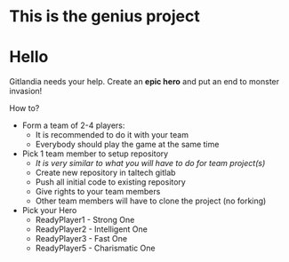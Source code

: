 # This is the genius project 
# Hello

Gitlandia needs your help. 
Create an **epic hero** and put an end to monster invasion!

How to?
* Form a team of 2-4 players:
  * It is recommended to do it with your team
  * Everybody should play the game at the same time
* Pick 1 team member to setup repository
  * _It is very similar to what you will have to do for team project(s)_
  * Create new repository in taltech gitlab
  * Push all initial code to existing repository
  * Give rights to your team members
  * Other team members will have to clone the project (no forking)
* Pick your Hero
  * ReadyPlayer1 - Strong One
  * ReadyPlayer2 - Intelligent One
  * ReadyPlayer3 - Fast One
  * ReadyPlayer5 - Charismatic One
